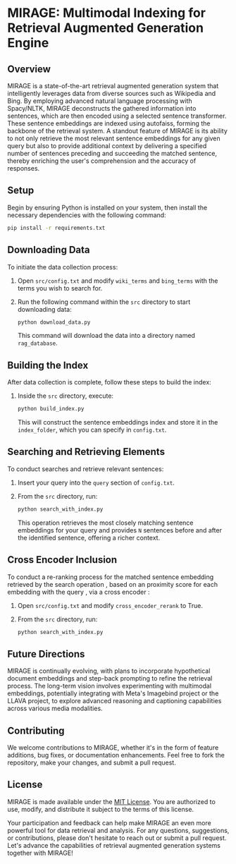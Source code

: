 # MIRAGE: Multimodal Indexing for Retrieval Augmented Generation Engine

## Overview
MIRAGE is a state-of-the-art retrieval augmented generation system that intelligently leverages data from diverse sources such as Wikipedia and Bing. By employing advanced natural language processing with Spacy/NLTK, MIRAGE deconstructs the gathered information into sentences, which are then encoded using a selected sentence transformer. These sentence embeddings are indexed using autofaiss, forming the backbone of the retrieval system. A standout feature of MIRAGE is its ability to not only retrieve the most relevant sentence embeddings for any given query but also to provide additional context by delivering a specified number of sentences preceding and succeeding the matched sentence, thereby enriching the user's comprehension and the accuracy of responses.

## Setup
Begin by ensuring Python is installed on your system, then install the necessary dependencies with the following command:

```bash
pip install -r requirements.txt
```

## Downloading Data
To initiate the data collection process:

1. Open `src/config.txt` and modify `wiki_terms` and `bing_terms` with the terms you wish to search for.
2. Run the following command within the `src` directory to start downloading data:

    ```bash
    python download_data.py
    ```

   This command will download the data into a directory named `rag_database`.

## Building the Index
After data collection is complete, follow these steps to build the index:

1. Inside the `src` directory, execute:

    ```bash
    python build_index.py
    ```

   This will construct the sentence embeddings index and store it in the `index_folder`, which you can specify in `config.txt`.

## Searching and Retrieving Elements
To conduct searches and retrieve relevant sentences:

1. Insert your query into the `query` section of `config.txt`.
2. From the `src` directory, run:

    ```bash
    python search_with_index.py
    ```

   This operation retrieves the most closely matching sentence embeddings for your query and provides `N` sentences before and after the identified sentence, offering a richer context.

## Cross Encoder Inclusion 
To conduct a re-ranking process for the matched sentence embedding retrieved by the search operation , based on an proximity score for each embedding with the query , via a cross encoder :

1. Open `src/config.txt` and modify `cross_encoder_rerank` to True.
2. From the `src` directory, run:

    ```bash
    python search_with_index.py
    ```

## Future Directions
MIRAGE is continually evolving, with plans to incorporate hypothetical document embeddings and step-back prompting to refine the retrieval process. The long-term vision involves experimenting with multimodal embeddings, potentially integrating with Meta's Imagebind project or the LLAVA project, to explore advanced reasoning and captioning capabilities across various media modalities.

## Contributing
We welcome contributions to MIRAGE, whether it's in the form of feature additions, bug fixes, or documentation enhancements. Feel free to fork the repository, make your changes, and submit a pull request.

## License
MIRAGE is made available under the [MIT License](LICENSE). You are authorized to use, modify, and distribute it subject to the terms of this license.

Your participation and feedback can help make MIRAGE an even more powerful tool for data retrieval and analysis. For any questions, suggestions, or contributions, please don't hesitate to reach out or submit a pull request. Let's advance the capabilities of retrieval augmented generation systems together with MIRAGE!
